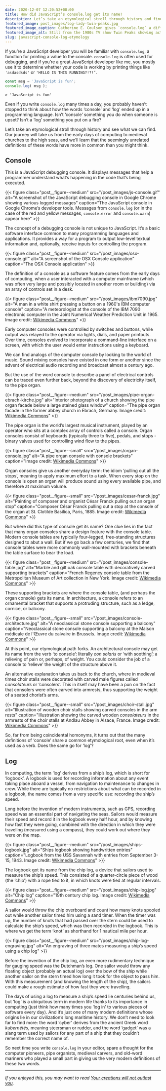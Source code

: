 ```yaml
---
date: 2020-12-07 12:20:52+00:00
title: How did JavaScript’s console.log get its name?
description: Let’s take an etymological stroll through history and find out how these two unusual words ended up in JavaScript.
featured_image: post_images/log-lady-twin-peaks.jpg
featured_image_caption: Catherine E. Coulson gives `console.log` a different meaning as the Log Lady in *Twin Peaks*
featured_image_alt: Still from the 1980s TV show Twin Peaks showing actress Catherine E. Coulson as the Log Lady stroking her pet log
slug: javascript-console-log-etymology
---
```


If you’re a JavaScript developer you will be familiar with `console.log`, a function for printing a value to the console. `console.log` is often used for debugging, and if you’re a great JavaScript developer like me, you mostly use it to determine whether your code is working by printing things like `'asdasdsds'` or `'HELLO IS THIS RUNNING?!?!’`.

```javascript
const msg = 'JavaScript is fun';
console.log( msg );
```

```text
> 'JavaScript is fun'
```

Even if you write `console.log` many times a day, you probably haven’t stopped to think about how the words ‘console’ and ‘log’ ended up in a programming language. Isn’t ‘console’ something you do when someone is upset? Isn’t a ‘log’ something you put on a fire? 

Let’s take an etymological stroll through history and see what we can find. Our journey will take us from the early days of computing to medieval churches to the high seas, and we’ll learn that the seemingly unrelated definitions of these words have more in common than you might think.

## Console

This is a JavaScript debugging console. It displays messages that help a programmer understand what’s happening in the code that’s being executed.

{{< figure class="post__figure--medium" src="/post_images/js-console.gif" alt="A screenshot of the JavaScript debugging console in Google Chrome showing various logged messages" caption="The JavaScript console in Google Chrome’s developer tools. Messages from `console.log` (or in the case of the red and yellow messages, `console.error` and `console.warn`) appear here" >}}

The concept of a debugging console is not unique to JavaScript. It’s a basic software interface common to many programming languages and applications. It provides a way for a program to output low-level textual information and, optionally, receive inputs for controlling the program.

{{< figure class="post__figure--medium" src="/post_images/osx-console.gif" alt="A screenshot of the OSX Console application" caption="The OSX Console application" >}}

The definition of a console as a software feature comes from the early days of computing, when a user interacted with a computer mainframe (which was often very large and possibly located in another room or building) via an array of controls set in a desk.

{{< figure class="post__figure--medium" src="/post_images/ibm7090.jpg" alt="A man in a white shirt pressing a button on a 1960's IBM computer console" caption="A meteorologist at the console of the IBM 7090 electronic computer in the Joint Numerical Weather Prediction Unit in 1965. Image credit: [Wikimedia Commons](https://commons.wikimedia.org/wiki/File:IBM_7090_console_used_by_a_meteorologist,_1965.jpg)" >}}

Early computer consoles were controlled by switches and buttons, while output was relayed to the operator via lights, dials, and paper printouts. Over time, consoles evolved to incorporate a command-line interface on a screen, with which the user would enter instructions using a keyboard.

We can find analogs of the computer console by looking to the world of music. Sound mixing consoles have existed in one form or another since the advent of electrical audio recording and broadcast almost a century ago.

But the use of the word console to describe a panel of electrical controls can be traced even further back, beyond the discovery of electricity itself, to the pipe organ.

{{< figure class="post__figure--medium" src="/post_images/pipe-organ-ebrach-kirche.jpg" alt="Interior photograph of a church showing the pipe organ facade below a large stained glass window" caption="The pipe organ facade in the former abbey church in Ebrach, Germany. Image credit: [Wikimedia Commons](https://commons.wikimedia.org/wiki/File:Ebrach_Kirche_rose_window_Orgel_P4252411efs.jpg)" >}}

The pipe organ is the world’s largest musical instrument, played by an operator who sits at a complex array of controls called a console. Organ consoles consist of keyboards (typically three to five), pedals, and stops - binary valves used for controlling wind flow to the pipes.

{{< figure class="post__figure--small" src="/post_images/organ-console.jpg" alt="A pipe organ console with console brackets" caption="Image credit: [Wikimedia Commons](https://commons.wikimedia.org/wiki/File:Usnaconsole.jpg)" >}}

Organ consoles give us another everyday term: the idiom ‘pulling out all the stops’, meaning to apply maximum effort to a task. When every stop on the console is open an organ will produce sound using every available pipe, and therefore at maximum volume.


{{< figure class="post__figure--small" src="/post_images/cesar-franck.jpg" alt="Painting of composer and organist César Franck pulling out an organ stop" caption="Composer César Franck pulling out a stop at the console of the organ at St. Clotilde Basilica, Paris, 1885. Image credit: [Wikimedia Commons](https://commons.wikimedia.org/wiki/File:Cesar_Franck_At_Organ.jpg)" >}}

But where did this type of console get its name? One clue lies in the fact that many organ consoles share a design feature with the console table. Modern console tables are typically four-legged, free-standing structures designed to abut a wall. But if we go back a few centuries, we find that console tables were more commonly wall-mounted with brackets beneath the table surface to bear the load.

{{< figure class="post__figure--medium" src="/post_images/console-table.jpg" alt="Marble and gilt oak console table with decoratively carved supporting brackets" caption="French Regency console table from the Metropolitan Museum of Art collection in New York. Image credit: [Wikimedia Commons](https://commons.wikimedia.org/wiki/File:Console_table_MET_DP268329.jpg)" >}}

These supporting brackets are where the console table, (and perhaps the organ console) gets its name. In architecture, a console refers to an ornamental bracket that supports a protruding structure, such as a ledge, cornice, or balcony.

{{< figure class="post__figure--small" src="/post_images/console-architecture.jpg" alt="A neoclassical stone console supporting a balcony" caption="Neoclassical stone console supporting a balcony at the Maison médicale de l'Œuvre du calvaire in Brussels. Image credit: [Wikimedia Commons](https://commons.wikimedia.org/wiki/File:Fa%C3%A7adebalconconsolechausseewavreneoclassique.jpg)" >}}

At this point, our etymological path forks. An architectural console may get its name from the verb ‘to console’: literally *con solaris* or ‘with soothing’; a relieving of pain or, perhaps, of weight. You could consider the job of a console to ‘relieve’ the weight of the structure above it.

An alternative explanation takes us back to the church, where in medieval times choir stalls were decorated with carved male figures called *consolateurs* or ‘consolers’. This in itself may have been a pun on the fact that consolers were often carved into armrests, thus supporting the weight of a seated chorist’s arms.

{{< figure class="post__figure--small" src="/post_images/choir-stall.jpg" alt="Illustration of wooden choir stalls showing carved consoles in the arm rests" caption="Illustration showing the carved wooden *consolateurs* in the armrests of the choir stalls at Andlau Abbey in Alsace, France. Image credit: [Wikimedia Commons](https://commons.wikimedia.org/wiki/File:Stalles.eglise.Anellau.png)" >}}

So, far from being coincidental homonyms, it turns out that the many definitions of ‘console’ share a common etymological root, even when it’s used as a verb. Does the same go for ‘log’?

## Log

In computing, the term ‘log’ derives from a ship’s log, which is short for ‘logbook’. A logbook is used for recording information about any event taking place aboard a vessel, from navigation to maintenance to changes in crew. While there are typically no restrictions about what can be recorded in a logbook, the name comes from a very specific use: recording the ship’s speed.

Long before the invention of modern instruments, such as GPS, recording speed was an essential part of navigating the seas. Sailors would measure their speed and record it in the logbook every half hour, and by knowing how fast they were going, combined with the direction in which they were traveling (measured using a compass), they could work out where they were on the map.

{{< figure class="post__figure--medium" src="/post_images/ships-logbook.jpg" alt="Ships logbook showing handwritten entries" caption="Logbook from the USS Savannah with entries from September 3-15, 1943. Image credit: [Wikimedia Commons](https://commons.wikimedia.org/wiki/File:19430903-19430915_USS_Savannah_CL-42_Turret_Two_log_book_entries.jpg)" >}}

The logbook got its name from the chip log, a device that sailors used to measure the ship’s speed. This consisted of a quarter-circle piece of wood (the ‘chip’) with a rope tied to it, in which knots were tied at regular intervals.

{{< figure class="post__figure--medium" src="/post_images/chip-log.jpg" alt="Chip log" caption="19th century chip log. Image credit: [Wikimedia Commons](https://en.wikipedia.org/wiki/File:Loch_%C3%A0_plateau.jpg)" >}}

A sailor would throw the chip overboard and count how many knots spooled out while another sailor timed him using a sand timer. When the timer was up, the number of knots that had passed over the stern could be used to calculate the ship’s speed, which was then recorded in the logbook. This is where we get the term ‘knot’ as shorthand for 1 nautical mile per hour.

{{< figure class="post__figure--medium" src="/post_images/chip-log-engraving.jpg" alt="An engraving of three mates measuring a ship’s speed using a chip log" >}}

Before the invention of the chip log, an even more rudimentary technique for gauging speed was the Dutchman’s log. One sailor would throw any floating object (probably an actual log) over the bow of the ship while another sailor on the stern timed how long it took for the object to pass him. With this measurement (and knowing the length of the ship), the sailors could make a rough estimate of how fast they were travelling.

The days of using a log to measure a ship’s speed lie centuries behind us, but ‘log’ is a ubiquitous term in modern life thanks to its importance in computing (just think how many times you ‘log in’ to various pieces of software every day). And it’s just one of many modern definitions whose origins lie in our civilization’s long maritime history. We don’t need to look far to find more: the word ‘cyber’ derives from the ancient Greek word *kubernētēs*, meaning steersman or rudder, and the word ‘gadget’ was a slang term used by sailors for any part of a ship that they couldn’t remember the correct name of.

So next time you write `console.log` in your editor, spare a thought for the computer pioneers, pipe organists, medieval carvers, and old-word mariners who played a small part in giving us the very modern definitions of these two words.

---

*If you enjoyed this, you may want to read [ Your creations will not outlast you](/your-creations-will-not-outlast-you/).*
